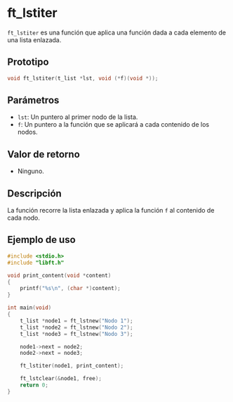 # ft_lstiter
`ft_lstiter` es una función que aplica una función dada a cada elemento de una lista enlazada.

## Prototipo
```c
void ft_lstiter(t_list *lst, void (*f)(void *));
```

## Parámetros
- `lst`: Un puntero al primer nodo de la lista.
- `f`: Un puntero a la función que se aplicará a cada contenido de los nodos.

## Valor de retorno
- Ninguno.

## Descripción
La función recorre la lista enlazada y aplica la función `f` al contenido de cada nodo.

## Ejemplo de uso
```c
#include <stdio.h>
#include "libft.h"

void print_content(void *content)
{
    printf("%s\n", (char *)content);
}

int main(void)
{
    t_list *node1 = ft_lstnew("Nodo 1");
    t_list *node2 = ft_lstnew("Nodo 2");
    t_list *node3 = ft_lstnew("Nodo 3");

    node1->next = node2;
    node2->next = node3;

    ft_lstiter(node1, print_content);

    ft_lstclear(&node1, free);
    return 0;
}
```